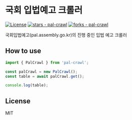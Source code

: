 # 국회 입법예고 크롤러

[![License](https://img.shields.io/badge/License-MIT-blue)](#license)
[![stars - pal-crawl](https://img.shields.io/github/stars/vientorepublic/pal-crawl?style=social)](https://github.com/vientorepublic/pal-crawl)
[![forks - pal-crawl](https://img.shields.io/github/forks/vientorepublic/pal-crawl?style=social)](https://github.com/vientorepublic/pal-crawl)

국회입법예고(pal.assembly.go.kr)의 진행 중인 입법 예고 크롤러

## How to use

```javascript
import { PalCrawl } from 'pal-crawl';

const palCrawl = new PalCrawl();
const table = await palCrawl.get();

console.log(table);
```

## License

MIT
